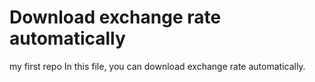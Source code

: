 # Download exchange rate automatically 
my first repo
In this file, you can download exchange rate automatically.
